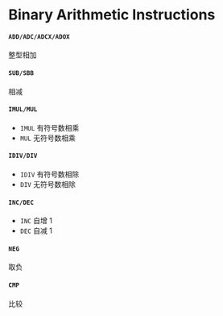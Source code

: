 # Binary Arithmetic Instructions

#### `ADD/ADC/ADCX/ADOX`

整型相加

#### `SUB/SBB`

相减

#### `IMUL/MUL`

- `IMUL` 有符号数相乘
- `MUL` 无符号数相乘

#### `IDIV/DIV`

- `IDIV` 有符号数相除
- `DIV` 无符号数相除

#### `INC/DEC`

- `INC` 自增 1
- `DEC` 自减 1

#### `NEG`

取负

#### `CMP`

比较